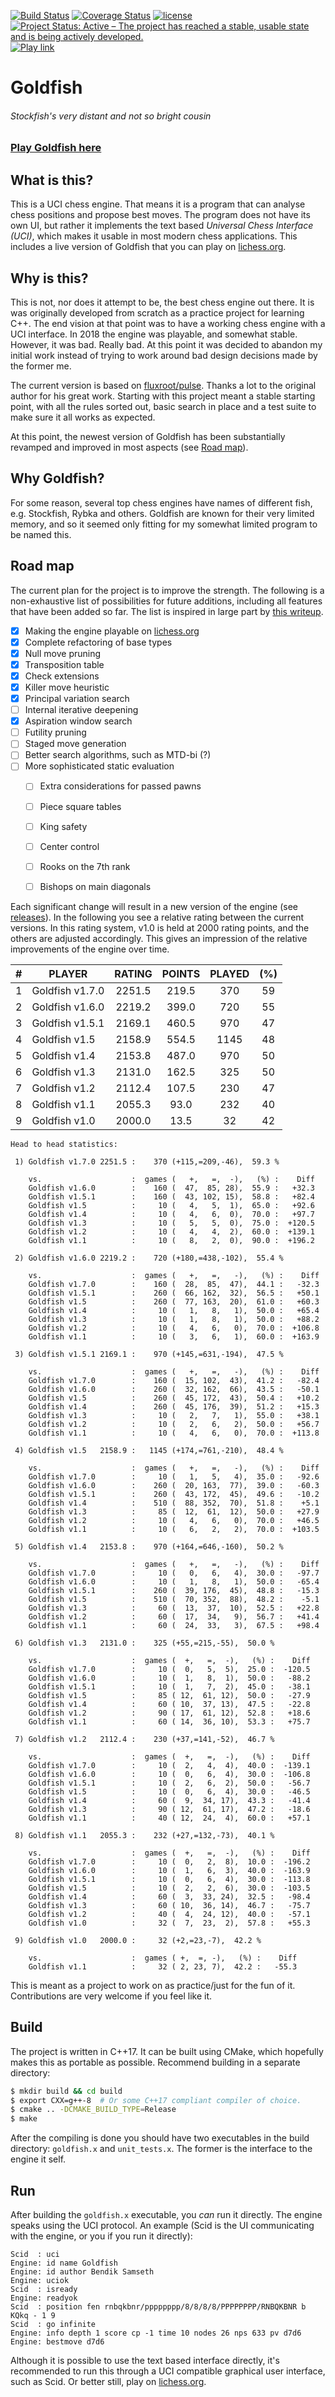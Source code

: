 [![Build Status](https://travis-ci.org/bsamseth/Goldfish.svg?branch=master)](https://travis-ci.org/bsamseth/Goldfish)
[![Coverage Status](https://coveralls.io/repos/github/bsamseth/Goldfish/badge.svg?branch=master)](https://coveralls.io/github/bsamseth/Goldfish?branch=master)
[![license](https://img.shields.io/github/license/mashape/apistatus.svg)](https://github.com/bsamseth/Goldfish/blob/master/LICENCE)
[![Project Status: Active – The project has reached a stable, usable state and is being actively developed.](http://www.repostatus.org/badges/latest/active.svg)](http://www.repostatus.org/#active)
[![Play link](https://img.shields.io/badge/Play%20Goldfish-lichess-green.svg)](https://lichess.org/@/Goldfish-Engine)

# Goldfish
###### Stockfish's very distant and not so bright cousin

### [Play Goldfish here](https://lichess.org/@/Goldfish-Engine)

## What is this?

This is a UCI chess engine. That means it is a program that can analyse chess
positions and propose best moves.  The program does not have its own UI, but
rather it implements the text based _Universal Chess Interface (UCI)_, which
makes it usable in most modern chess applications. This includes a live version
of Goldfish that you can play on [lichess.org](https://lichess.org/@/Goldfish-Engine). 

## Why is this?
This is not, nor does it attempt to be, the best chess engine out there.
It is was originally developed from scratch as a
practice project for learning C++. The end vision at that point was to have a
working chess engine with a UCI interface. In 2018 the engine was playable, and
somewhat stable. However, it was bad. Really bad. At this point it was decided
to abandon my initial work instead of trying to work around bad design
decisions made by the former me. 

The current version is based on
[fluxroot/pulse](https://github.com/fluxroot/pulse). Thanks a lot to the
original author for his great work. Starting with this project meant a stable
starting point, with all the rules sorted out, basic search in place and a test
suite to make sure it all works as expected.

At this point, the newest version of Goldfish has been substantially revamped and improved 
in most aspects (see [Road map](#road-map)).  

## Why Goldfish?

For some reason, several top chess engines have names of different fish, e.g.
Stockfish, Rybka and others. Goldfish are known for their very limited memory,
and so it seemed only fitting for my somewhat limited program to be named this. 

## Road map

The current plan for the project is to improve the strength. The following is a
non-exhaustive list of possibilities for future additions, including all features that have
been added so far. The list is inspired in large part by [this writeup](http://www.frayn.net/beowulf/theory.html).

- [X] Making the engine playable on [lichess.org](lichess.org)
- [X] Complete refactoring of base types
- [X] Null move pruning
- [X] Transposition table
- [X] Check extensions
- [X] Killer move heuristic
- [X] Principal variation search
- [ ] Internal iterative deepening
- [X] Aspiration window search
- [ ] Futility pruning
- [ ] Staged move generation
- [ ] Better search algorithms, such as MTD-bi (?)
- [ ] More sophisticated static evaluation
  + [ ] Extra considerations for passed pawns
  + [ ] Piece square tables
  + [ ] King safety
  + [ ] Center control
  + [ ] Rooks on the 7th rank
  + [ ] Bishops on main diagonals


Each significant change will result in a new version of the engine (see
[releases](https://github.com/bsamseth/Goldfish/releases)). In the following
you see a relative rating between the current versions. In this rating system,
v1.0 is held at 2000 rating points, and the others are adjusted accordingly.
This gives an impression of the relative improvements of the engine over time.

   |#| PLAYER             |  RATING  |POINTS  |PLAYED|   (%)|
   |:---:|---|:---:|:---:|:---:|:---:|
   |1| Goldfish v1.7.0    |  2251.5   |219.5     |370    |59|
   |2| Goldfish v1.6.0    |  2219.2   |399.0     |720    |55|
   |3| Goldfish v1.5.1    |  2169.1   |460.5     |970    |47|
   |4| Goldfish v1.5      |  2158.9   |554.5    |1145    |48|
   |5| Goldfish v1.4      |  2153.8   |487.0     |970    |50|
   |6| Goldfish v1.3      |  2131.0   |162.5     |325    |50|
   |7| Goldfish v1.2      |  2112.4   |107.5     |230    |47|
   |8| Goldfish v1.1      |  2055.3    |93.0     |232    |40|
   |9| Goldfish v1.0      |  2000.0    |13.5      |32    |42|


```text
Head to head statistics:

 1) Goldfish v1.7.0 2251.5 :    370 (+115,=209,-46),  59.3 %

    vs.                    :  games (   +,   =,  -),   (%) :    Diff
    Goldfish v1.6.0        :    160 (  47,  85, 28),  55.9 :   +32.3
    Goldfish v1.5.1        :    160 (  43, 102, 15),  58.8 :   +82.4
    Goldfish v1.5          :     10 (   4,   5,  1),  65.0 :   +92.6
    Goldfish v1.4          :     10 (   4,   6,  0),  70.0 :   +97.7
    Goldfish v1.3          :     10 (   5,   5,  0),  75.0 :  +120.5
    Goldfish v1.2          :     10 (   4,   4,  2),  60.0 :  +139.1
    Goldfish v1.1          :     10 (   8,   2,  0),  90.0 :  +196.2

 2) Goldfish v1.6.0 2219.2 :    720 (+180,=438,-102),  55.4 %

    vs.                    :  games (   +,   =,   -),   (%) :    Diff
    Goldfish v1.7.0        :    160 (  28,  85,  47),  44.1 :   -32.3
    Goldfish v1.5.1        :    260 (  66, 162,  32),  56.5 :   +50.1
    Goldfish v1.5          :    260 (  77, 163,  20),  61.0 :   +60.3
    Goldfish v1.4          :     10 (   1,   8,   1),  50.0 :   +65.4
    Goldfish v1.3          :     10 (   1,   8,   1),  50.0 :   +88.2
    Goldfish v1.2          :     10 (   4,   6,   0),  70.0 :  +106.8
    Goldfish v1.1          :     10 (   3,   6,   1),  60.0 :  +163.9

 3) Goldfish v1.5.1 2169.1 :    970 (+145,=631,-194),  47.5 %

    vs.                    :  games (   +,   =,   -),   (%) :    Diff
    Goldfish v1.7.0        :    160 (  15, 102,  43),  41.2 :   -82.4
    Goldfish v1.6.0        :    260 (  32, 162,  66),  43.5 :   -50.1
    Goldfish v1.5          :    260 (  45, 172,  43),  50.4 :   +10.2
    Goldfish v1.4          :    260 (  45, 176,  39),  51.2 :   +15.3
    Goldfish v1.3          :     10 (   2,   7,   1),  55.0 :   +38.1
    Goldfish v1.2          :     10 (   2,   6,   2),  50.0 :   +56.7
    Goldfish v1.1          :     10 (   4,   6,   0),  70.0 :  +113.8

 4) Goldfish v1.5   2158.9 :   1145 (+174,=761,-210),  48.4 %

    vs.                    :  games (   +,   =,   -),   (%) :    Diff
    Goldfish v1.7.0        :     10 (   1,   5,   4),  35.0 :   -92.6
    Goldfish v1.6.0        :    260 (  20, 163,  77),  39.0 :   -60.3
    Goldfish v1.5.1        :    260 (  43, 172,  45),  49.6 :   -10.2
    Goldfish v1.4          :    510 (  88, 352,  70),  51.8 :    +5.1
    Goldfish v1.3          :     85 (  12,  61,  12),  50.0 :   +27.9
    Goldfish v1.2          :     10 (   4,   6,   0),  70.0 :   +46.5
    Goldfish v1.1          :     10 (   6,   2,   2),  70.0 :  +103.5

 5) Goldfish v1.4   2153.8 :    970 (+164,=646,-160),  50.2 %

    vs.                    :  games (   +,   =,   -),   (%) :    Diff
    Goldfish v1.7.0        :     10 (   0,   6,   4),  30.0 :   -97.7
    Goldfish v1.6.0        :     10 (   1,   8,   1),  50.0 :   -65.4
    Goldfish v1.5.1        :    260 (  39, 176,  45),  48.8 :   -15.3
    Goldfish v1.5          :    510 (  70, 352,  88),  48.2 :    -5.1
    Goldfish v1.3          :     60 (  13,  37,  10),  52.5 :   +22.8
    Goldfish v1.2          :     60 (  17,  34,   9),  56.7 :   +41.4
    Goldfish v1.1          :     60 (  24,  33,   3),  67.5 :   +98.4

 6) Goldfish v1.3   2131.0 :    325 (+55,=215,-55),  50.0 %

    vs.                    :  games (  +,   =,  -),   (%) :    Diff
    Goldfish v1.7.0        :     10 (  0,   5,  5),  25.0 :  -120.5
    Goldfish v1.6.0        :     10 (  1,   8,  1),  50.0 :   -88.2
    Goldfish v1.5.1        :     10 (  1,   7,  2),  45.0 :   -38.1
    Goldfish v1.5          :     85 ( 12,  61, 12),  50.0 :   -27.9
    Goldfish v1.4          :     60 ( 10,  37, 13),  47.5 :   -22.8
    Goldfish v1.2          :     90 ( 17,  61, 12),  52.8 :   +18.6
    Goldfish v1.1          :     60 ( 14,  36, 10),  53.3 :   +75.7

 7) Goldfish v1.2   2112.4 :    230 (+37,=141,-52),  46.7 %

    vs.                    :  games (  +,   =,  -),   (%) :    Diff
    Goldfish v1.7.0        :     10 (  2,   4,  4),  40.0 :  -139.1
    Goldfish v1.6.0        :     10 (  0,   6,  4),  30.0 :  -106.8
    Goldfish v1.5.1        :     10 (  2,   6,  2),  50.0 :   -56.7
    Goldfish v1.5          :     10 (  0,   6,  4),  30.0 :   -46.5
    Goldfish v1.4          :     60 (  9,  34, 17),  43.3 :   -41.4
    Goldfish v1.3          :     90 ( 12,  61, 17),  47.2 :   -18.6
    Goldfish v1.1          :     40 ( 12,  24,  4),  60.0 :   +57.1

 8) Goldfish v1.1   2055.3 :    232 (+27,=132,-73),  40.1 %

    vs.                    :  games (  +,   =,  -),   (%) :    Diff
    Goldfish v1.7.0        :     10 (  0,   2,  8),  10.0 :  -196.2
    Goldfish v1.6.0        :     10 (  1,   6,  3),  40.0 :  -163.9
    Goldfish v1.5.1        :     10 (  0,   6,  4),  30.0 :  -113.8
    Goldfish v1.5          :     10 (  2,   2,  6),  30.0 :  -103.5
    Goldfish v1.4          :     60 (  3,  33, 24),  32.5 :   -98.4
    Goldfish v1.3          :     60 ( 10,  36, 14),  46.7 :   -75.7
    Goldfish v1.2          :     40 (  4,  24, 12),  40.0 :   -57.1
    Goldfish v1.0          :     32 (  7,  23,  2),  57.8 :   +55.3

 9) Goldfish v1.0   2000.0 :     32 (+2,=23,-7),  42.2 %

    vs.                    :  games ( +,  =, -),   (%) :    Diff
    Goldfish v1.1          :     32 ( 2, 23, 7),  42.2 :   -55.3

```

This is meant as a project to work on as practice/just for the fun of it.
Contributions are very welcome if you feel like it.

## Build

The project is written in C++17. It can be built using CMake, which hopefully makes this as portable as
possible. Recommend building in a separate directory:

``` bash
$ mkdir build && cd build
$ export CXX=g++-8  # Or some C++17 compliant compiler of choice.
$ cmake .. -DCMAKE_BUILD_TYPE=Release
$ make
```

After the compiling is done you should have two executables in the build
directory: `goldfish.x` and `unit_tests.x`. The former is the interface to the
engine it self.

## Run

After building the `goldfish.x` executable, you _can_ run it directly. The engine
speaks using the UCI protocol. An example (Scid is the UI communicating with the engine, or you if you run it directly):

``` text
Scid  : uci
Engine: id name Goldfish
Engine: id author Bendik Samseth
Engine: uciok
Scid  : isready
Engine: readyok
Scid  : position fen rnbqkbnr/pppppppp/8/8/8/8/PPPPPPPP/RNBQKBNR b KQkq - 1 9
Scid  : go infinite
Engine: info depth 1 score cp -1 time 10 nodes 26 nps 633 pv d7d6
Engine: bestmove d7d6
```

Although it is possible to use the text based interface directly, it's
recommended to run this through a UCI compatible graphical user interface, such
as Scid. Or better still, play on [lichess.org](https://lichess.org/@/Goldfish-Engine).
